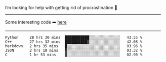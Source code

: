I’m looking for help with getting rid of procrastination 🤔

-----

Some interesting code :arrow_right: [here](https://github.com/zhen8838/playground)

-----

<!--START_SECTION:waka-->
```text
Python     28 hrs 30 mins  ███████████░░░░░░░░░░░░░░   43.55 % 
C++        27 hrs 32 mins  ██████████▓░░░░░░░░░░░░░░   42.08 % 
Markdown   2 hrs 35 mins   █░░░░░░░░░░░░░░░░░░░░░░░░   03.96 % 
JSON       2 hrs 10 mins   ▓░░░░░░░░░░░░░░░░░░░░░░░░   03.32 % 
C          1 hr 53 mins    ▓░░░░░░░░░░░░░░░░░░░░░░░░   02.90 % 
```
<!--END_SECTION:waka-->

<!--
**zhen8838/zhen8838** is a ✨ _special_ ✨ repository because its `README.md` (this file) appears on your GitHub profile.

Here are some ideas to get you started:

- 🔭 I’m currently working on ...
- 🌱 I’m currently learning ...
- 👯 I’m looking to collaborate on ...
 ...
- 💬 Ask me about ...
- 📫 How to reach me: ...
- 😄 Pronouns: ...
- ⚡ Fun fact: ...
-->
